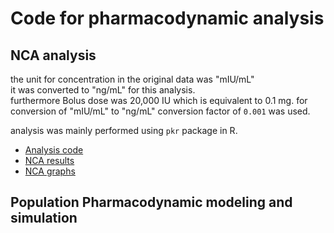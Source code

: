 # Code for pharmacodynamic analysis
<!-- writtern for the analysis of "Nasim Roshani Asl" thesis. -->

## NCA analysis
the unit for concentration in the original data was "mIU/mL"\
it was converted to "ng/mL" for this analysis.\
furthermore Bolus dose was 20,000 IU which is equivalent to 0.1 mg.
for conversion of "mIU/mL" to "ng/mL" conversion factor of `0.001` was used.

analysis was mainly performed using `pkr` package in R.
- [Analysis code](/NCA%20analysis/pkpd%20analysis.rmd)
- [NCA results](/NCA%20analysis/result.csv)
- [NCA graphs](/NCA%20analysis/Output/)

## Population Pharmacodynamic modeling and simulation
